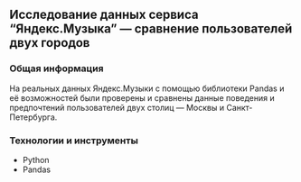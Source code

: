 ## Исследование данных сервиса “Яндекс.Музыка” — сравнение пользователей двух городов


### Общая информация

На реальных данных Яндекс.Музыки c помощью библиотеки Pandas и её возможностей были проверены и сравнены данные поведения и предпочтений пользователей двух столиц — Москвы и Санкт-Петербурга.


### Технологии и инструменты

- Python
- Pandas